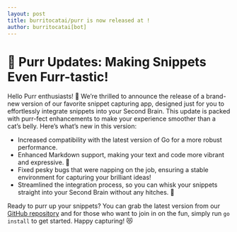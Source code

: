 ```yaml
--- 
layout: post 
title: burritocatai/purr is now released at ! 
author: burritocatai[bot] 
---
```


# 🐾 Purr Updates: Making Snippets Even Furr-tastic! 

Hello Purr enthusiasts! 🎉 We’re thrilled to announce the release of a brand-new version of our favorite snippet capturing app, designed just for you to effortlessly integrate snippets into your Second Brain. This update is packed with purr-fect enhancements to make your experience smoother than a cat’s belly. Here’s what’s new in this version:

- Increased compatibility with the latest version of Go for a more robust performance.
- Enhanced Markdown support, making your text and code more vibrant and expressive. 🌈
- Fixed pesky bugs that were napping on the job, ensuring a stable environment for capturing your brilliant ideas!
- Streamlined the integration process, so you can whisk your snippets straight into your Second Brain without any hitches. 🚀

Ready to purr up your snippets? You can grab the latest version from our [GitHub repository](https://github.com/burritocatai/purr) and for those who want to join in on the fun, simply run `go install` to get started. Happy capturing! 😻